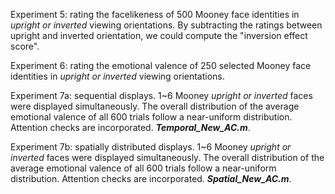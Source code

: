 Experiment 5: rating the facelikeness of 500 Mooney face identities in *upright or inverted* viewing orientations. By subtracting the ratings between upright and inverted orientation, we could compute the "inversion effect score".

Experiment 6: rating the emotional valence of 250 selected Mooney face identities in *upright or inverted* viewing orientations.

Experiment 7a: sequential displays. 1~6 Mooney *upright or inverted* faces were displayed simultaneously. The overall distribution of the average emotional valence of all 600 trials follow a near-uniform distribution. Attention checks are incorporated. ***Temporal_New_AC.m***.

Experiment 7b: spatially distributed displays. 1~6 Mooney *upright or inverted* faces were displayed simultaneously. The overall distribution of the average emotional valence of all 600 trials follow a near-uniform distribution. Attention checks are incorporated. ***Spatial_New_AC.m***.

